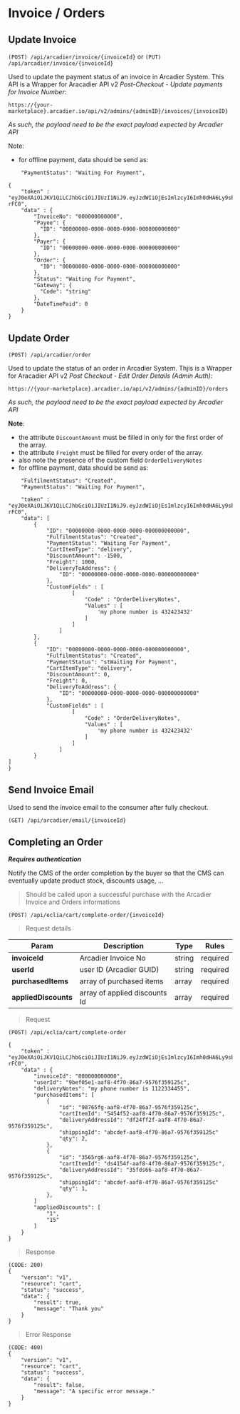 # Invoice / Orders

## Update Invoice

`(POST) /api/arcadier/invoice/{invoiceId}`
or
`(PUT) /api/arcadier/invoice/{invoiceId}`

Used to update the payment status of an invoice in Arcadier System.
This API is a Wrapper for Aracadier API v2 *Post-Checkout - Update payments for Invoice Number*:

`https://{your-marketplace}.arcadier.io/api/v2/admins/{adminID}/invoices/{invoiceID}`

*As such, the payload need to be the exact payload expected by Arcadier API*

Note:
- for offline payment, data should be send as:

```
    "PaymentStatus": "Waiting For Payment",
```


```
{
    "token" : "eyJ0eXAiOiJKV1QiLCJhbGciOiJIUzI1NiJ9.eyJzdWIiOjEsImlzcyI6Imh0dHA6Ly9sb2NhbGhvc3Qvdm9pbGFhaC9zY2hlZHVsZXIvcHJvamVjdC9hcGkvYXV0aC9nZW5lcmF0ZV90b2tlbiIsImlhdCI6MTUzNDgzNzQyNCwiZXhwIjoxNTM0ODQ0NjI0LCJuYmYiOjE1MzQ4Mzc0MjQsImp0aSI6InhMNFJQMnpBd1MwTDZzVDgifQ.TsM3r14zt3ElV8hE9CGVzL5Lwi6FCIa9ceAxC7-rFC0",
    "data" : {
        "InvoiceNo": "000000000000",
        "Payee": {
          "ID": "00000000-0000-0000-0000-000000000000"
        },
        "Payer": {
          "ID": "00000000-0000-0000-0000-000000000000"
        },
        "Order": {
          "ID": "00000000-0000-0000-0000-000000000000"
        },
        "Status": "Waiting For Payment",
        "Gateway": {
          "Code": "string"
        },
        "DateTimePaid": 0
    }
}
```

## Update Order

`(POST) /api/arcadier/order`

Used to update the status of an order in Arcadier System.
Thjis is a Wrapper for Aracadier API v2 *Post Checkout - Edit Order Details (Admin Auth)*:

`https://{your-marketplace}.arcadier.io/api/v2/admins/{adminID}/orders`

*As such, the payload need to be the exact payload expected by Arcadier API*


**Note**:
- the attribute `DiscountAmount` must be filled in only for the first order of the array.
- the attribute `Freight` must be filled for every order of the array.
- also note the presence of the custom field `OrderDeliveryNotes`
- for offline payment, data should be send as:

```
    "FulfilmentStatus": "Created",
    "PaymentStatus": "Waiting For Payment",
```

```
    "token" : "eyJ0eXAiOiJKV1QiLCJhbGciOiJIUzI1NiJ9.eyJzdWIiOjEsImlzcyI6Imh0dHA6Ly9sb2NhbGhvc3Qvdm9pbGFhaC9zY2hlZHVsZXIvcHJvamVjdC9hcGkvYXV0aC9nZW5lcmF0ZV90b2tlbiIsImlhdCI6MTUzNDgzNzQyNCwiZXhwIjoxNTM0ODQ0NjI0LCJuYmYiOjE1MzQ4Mzc0MjQsImp0aSI6InhMNFJQMnpBd1MwTDZzVDgifQ.TsM3r14zt3ElV8hE9CGVzL5Lwi6FCIa9ceAxC7-rFC0",
    "data": [
        {
            "ID": "00000000-0000-0000-0000-000000000000",
            "FulfilmentStatus": "Created",
            "PaymentStatus": "Waiting For Payment",
            "CartItemType": "delivery",
            "DiscountAmount": -1500,
            "Freight": 1000,
            "DeliveryToAddress": {
                "ID": "00000000-0000-0000-0000-000000000000"
            },
            "CustomFields" : [
                    [
                        "Code" : "OrderDeliveryNotes",
                        "Values" : [
                            'my phone number is 432423432'
                        ]
                    ]
                ]
        },
        {
            "ID": "00000000-0000-0000-0000-000000000000",
            "FulfilmentStatus": "Created",
            "PaymentStatus": "stWaiting For Payment",
            "CartItemType": "delivery",
            "DiscountAmount": 0,
            "Freight": 0,
            "DeliveryToAddress": {
                "ID": "00000000-0000-0000-0000-000000000000"
            },
            "CustomFields" : [
                    [
                        "Code" : "OrderDeliveryNotes",
                        "Values" : [
                            'my phone number is 432423432'
                        ]
                    ]
                ]
        }
]
}
```



## Send Invoice Email

Used to send the invoice email to the consumer after fully checkout.

`(GET) /api/arcadier/email/{invoiceId}`


## Completing an Order

_**Requires authentication**_

Notify the CMS of the order completion by the buyer so that the CMS can eventually update product stock, discounts usage, ...

> Should be called upon a successful purchase with the Arcadier Invoice and Orders informations



`(POST) /api/eclia/cart/complete-order/{invoiceId}`

> Request details

| Param                 | Description                       | Type      | Rules     |
|-----------------------|-----------------------------------|-----------|-----------|
| **invoiceId**         | Arcadier Invoice No               | string    | required  |
| **userId**            | user ID (Arcadier GUID)           | string    | required  |
| **purchasedItems**    | array of purchased items          | array     | required  |
| **appliedDiscounts**  | array of applied discounts Id     | array     | required  |


> Request

`(POST) /api/eclia/cart/complete-order`

```
{
    "token" : "eyJ0eXAiOiJKV1QiLCJhbGciOiJIUzI1NiJ9.eyJzdWIiOjEsImlzcyI6Imh0dHA6Ly9sb2NhbGhvc3Qvdm9pbGFhaC9zY2hlZHVsZXIvcHJvamVjdC9hcGkvYXV0aC9nZW5lcmF0ZV90b2tlbiIsImlhdCI6MTUzNDgzNzQyNCwiZXhwIjoxNTM0ODQ0NjI0LCJuYmYiOjE1MzQ4Mzc0MjQsImp0aSI6InhMNFJQMnpBd1MwTDZzVDgifQ.TsM3r14zt3ElV8hE9CGVzL5Lwi6FCIa9ceAxC7-rFC0",
    "data" : {
        "invoiceId": "000000000000",
        "userId": "9bef05e1-aaf8-4f70-86a7-9576f359125c",
        "deliveryNotes": "my phone number is 1122334455",
        "purchasedItems": [
            {
                "id": "98765fg-aaf8-4f70-86a7-9576f359125c",
                "cartItemId": "5454f52-aaf8-4f70-86a7-9576f359125c",
                "deliveryAddressId": "df24ff2f-aaf8-4f70-86a7-9576f359125c",
                "shippingId": "abcdef-aaf8-4f70-86a7-9576f359125c"
                "qty": 2,
            },
            {
                "id": "3565rg6-aaf8-4f70-86a7-9576f359125c",
                "cartItemId": "ds4154f-aaf8-4f70-86a7-9576f359125c",
                "deliveryAddressId": "35fds66-aaf8-4f70-86a7-9576f359125c",
                "shippingId": "abcdef-aaf8-4f70-86a7-9576f359125c"
                "qty": 1,
            },
        ]
        "appliedDiscounts": [
            "1",
            "15"
        ]
    }
}
```


 > Response

```
(CODE: 200)
{
    "version": "v1",
    "resource": "cart",
    "status": "success",
    "data": {
        "result": true,
        "message": "Thank you"
    }
}
```

 > Error Response

```
(CODE: 400)
{
    "version": "v1",
    "resource": "cart",
    "status": "success",
    "data": {
        "result": false,
        "message": "A specific error message."
    }
}
```
